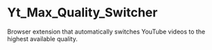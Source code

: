 # Yt_Max_Quality_Switcher
Browser extension that automatically switches YouTube videos to the highest available quality.
